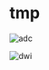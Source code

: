 # tmp

![adc](https://user-images.githubusercontent.com/19265337/171431012-22eef4c8-5cf8-42e5-b984-5deb36c9498c.png)

![dwi](https://user-images.githubusercontent.com/19265337/171431023-d0c48c00-6c75-47e2-94d0-d00e87ab7c6b.png)
